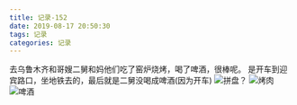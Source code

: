 ```yaml
---
title: 记录-152
date: 2019-08-17 20:50:30
tags: 记录
categories: 记录
---
```

去乌鲁木齐和哥嫂二舅和妈他们吃了窑炉烧烤，喝了啤酒，很棒呢。
是开车到迎宾路口，坐地铁去的，最后就是二舅没喝成啤酒(因为开车)
![拼盘？](/img/记录152-1.jpg)
![烤肉](/img/记录152-2.jpg)
![啤酒](/img/记录152-3.jpg)

